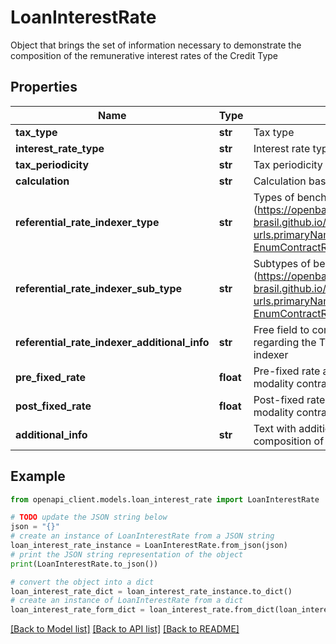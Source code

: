 # LoanInterestRate

Object that brings the set of information necessary to demonstrate the composition of the remunerative interest rates of the Credit Type

## Properties

Name | Type | Description | Notes
------------ | ------------- | ------------- | -------------
**tax_type** | **str** | Tax type | [optional] 
**interest_rate_type** | **str** | Interest rate type | [optional] 
**tax_periodicity** | **str** | Tax periodicity | [optional] 
**calculation** | **str** | Calculation basis | [optional] 
**referential_rate_indexer_type** | **str** | Types of benchmark rates or indexers (https://openbanking-brasil.github.io/openapi/swagger-apis/loans/?urls.primaryName&#x3D;2.0.1#model-EnumContractReferentialRateIndexerType) | [optional] 
**referential_rate_indexer_sub_type** | **str** | Subtypes of benchmark rates or indexers (https://openbanking-brasil.github.io/openapi/swagger-apis/loans/?urls.primaryName&#x3D;2.0.1#model-EnumContractReferentialRateIndexerSubType) | [optional] 
**referential_rate_indexer_additional_info** | **str** | Free field to complement the information regarding the Type of reference rate or indexer | [optional] 
**pre_fixed_rate** | **float** | Pre-fixed rate applied under the credit modality contract. 1 &#x3D; 100% | [optional] 
**post_fixed_rate** | **float** | Post-fixed rate applied under the credit modality contract. 1 &#x3D; 100% | [optional] 
**additional_info** | **str** | Text with additional information on the composition of agreed interest rates | [optional] 

## Example

```python
from openapi_client.models.loan_interest_rate import LoanInterestRate

# TODO update the JSON string below
json = "{}"
# create an instance of LoanInterestRate from a JSON string
loan_interest_rate_instance = LoanInterestRate.from_json(json)
# print the JSON string representation of the object
print(LoanInterestRate.to_json())

# convert the object into a dict
loan_interest_rate_dict = loan_interest_rate_instance.to_dict()
# create an instance of LoanInterestRate from a dict
loan_interest_rate_form_dict = loan_interest_rate.from_dict(loan_interest_rate_dict)
```
[[Back to Model list]](../README.md#documentation-for-models) [[Back to API list]](../README.md#documentation-for-api-endpoints) [[Back to README]](../README.md)



